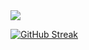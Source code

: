 <a href="https://www.facebook.com/AdnaNation.Me">
<img src="https://i.ibb.co/9hhNyzZ/Blue-and-White-Gradient-Web-Developer-Linked-In-Article-Cover-Image.gif" />
</a>

[![GitHub Streak](https://streak-stats.demolab.com/?user=AdnaNation)](https://git.io/streak-stats)
